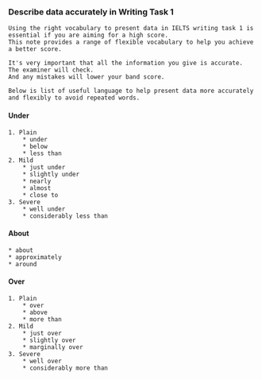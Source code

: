 ### Describe data accurately in Writing Task 1

    Using the right vocabulary to present data in IELTS writing task 1 is essential if you are aiming for a high score.
    This note provides a range of flexible vocabulary to help you achieve a better score.

    It's very important that all the information you give is accurate. 
    The examiner will check. 
    And any mistakes will lower your band score.

    Below is list of useful language to help present data more accurately and flexibly to avoid repeated words.

#### Under

    1. Plain
        * under
        * below
        * less than
    2. Mild
        * just under
        * slightly under
        * nearly
        * almost
        * close to
    3. Severe
        * well under
        * considerably less than

#### About

    * about
    * approximately
    * around

#### Over

    1. Plain
        * over
        * above
        * more than
    2. Mild
        * just over
        * slightly over
        * marginally over
    3. Severe
        * well over
        * considerably more than
